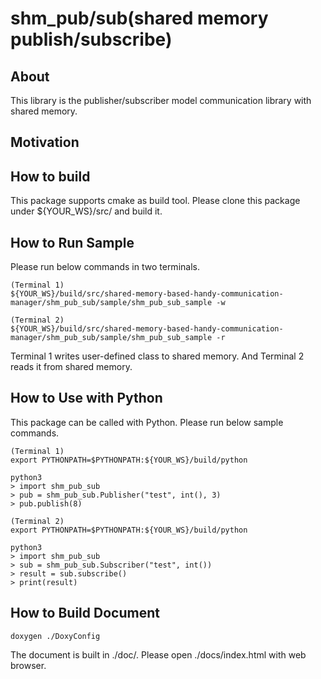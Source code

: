 # shm_pub/sub(shared memory publish/subscribe)

## About
This library is the publisher/subscriber model communication library with shared memory.

## Motivation


## How to build
This package supports cmake as build tool.
Please clone this package under ${YOUR_WS}/src/ and build it.

## How to Run Sample
Please run below commands in two terminals.
```
(Terminal 1)
${YOUR_WS}/build/src/shared-memory-based-handy-communication-manager/shm_pub_sub/sample/shm_pub_sub_sample -w

(Terminal 2)
${YOUR_WS}/build/src/shared-memory-based-handy-communication-manager/shm_pub_sub/sample/shm_pub_sub_sample -r
```
Terminal 1 writes user-defined class to shared memory.
And Terminal 2 reads it from shared memory.

## How to Use with Python
This package can be called with Python.
Please run below sample commands.
```
(Terminal 1)
export PYTHONPATH=$PYTHONPATH:${YOUR_WS}/build/python

python3
> import shm_pub_sub
> pub = shm_pub_sub.Publisher("test", int(), 3)
> pub.publish(8)

(Terminal 2)
export PYTHONPATH=$PYTHONPATH:${YOUR_WS}/build/python

python3
> import shm_pub_sub
> sub = shm_pub_sub.Subscriber("test", int())
> result = sub.subscribe()
> print(result)
```

## How to Build Document
```
doxygen ./DoxyConfig
```
The document is built in ./doc/.
Please open ./docs/index.html with web browser.

